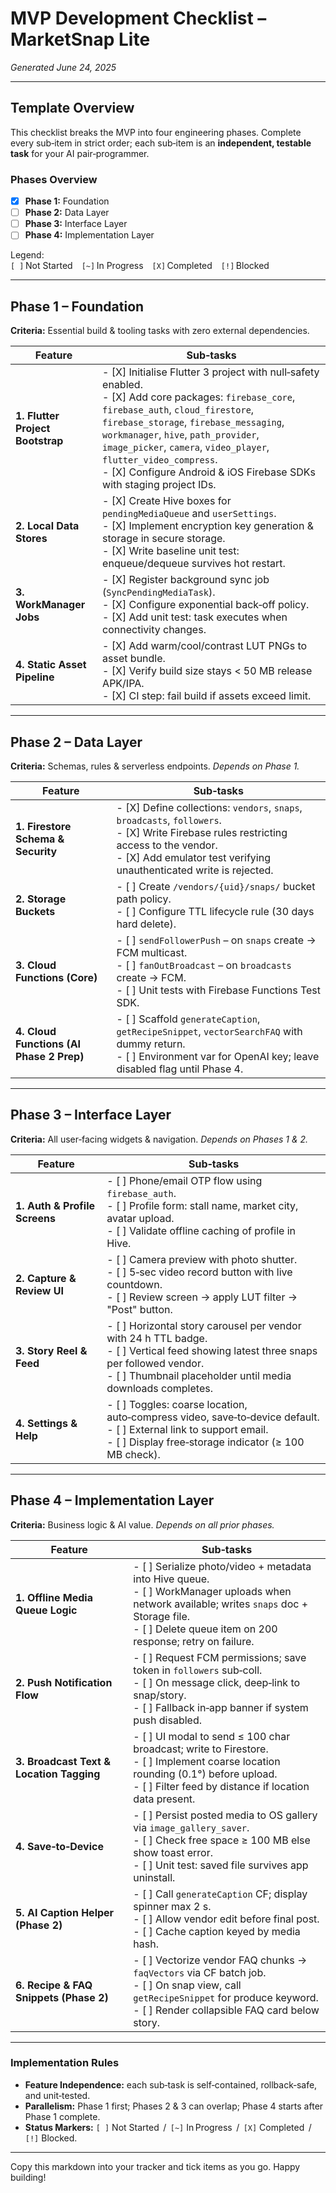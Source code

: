 # MVP Development Checklist – MarketSnap Lite
*Generated June 24, 2025*

---

## Template Overview
This checklist breaks the MVP into four engineering phases. Complete every sub‑item in strict order; each sub‑item is an **independent, testable task** for your AI pair‑programmer.

### Phases Overview
- [X] **Phase 1:** Foundation  
- [ ] **Phase 2:** Data Layer  
- [ ] **Phase 3:** Interface Layer  
- [ ] **Phase 4:** Implementation Layer  

Legend:  
`[ ]` Not Started `[~]` In Progress `[X]` Completed `[!]` Blocked  

---

## Phase 1 – Foundation  
**Criteria:** Essential build & tooling tasks with zero external dependencies.

| Feature | Sub‑tasks |
|---------|-----------|
| **1. Flutter Project Bootstrap** | - [X] Initialise Flutter 3 project with null‑safety enabled.<br> - [X] Add core packages: `firebase_core`, `firebase_auth`, `cloud_firestore`, `firebase_storage`, `firebase_messaging`, `workmanager`, `hive`, `path_provider`, `image_picker`, `camera`, `video_player`, `flutter_video_compress`.<br> - [X] Configure Android & iOS Firebase SDKs with staging project IDs. |
| **2. Local Data Stores** | - [X] Create Hive boxes for `pendingMediaQueue` and `userSettings`.<br> - [X] Implement encryption key generation & storage in secure storage.<br> - [X] Write baseline unit test: enqueue/dequeue survives hot restart. |
| **3. WorkManager Jobs** | - [X] Register background sync job (`SyncPendingMediaTask`).<br> - [X] Configure exponential back‑off policy.<br> - [X] Add unit test: task executes when connectivity changes. |
| **4. Static Asset Pipeline** | - [X] Add warm/cool/contrast LUT PNGs to asset bundle.<br> - [X] Verify build size stays < 50 MB release APK/IPA.<br> - [X] CI step: fail build if assets exceed limit. |

---

## Phase 2 – Data Layer  
**Criteria:** Schemas, rules & serverless endpoints. *Depends on Phase 1.*

| Feature | Sub‑tasks |
|---------|-----------|
| **1. Firestore Schema & Security** | - [X] Define collections: `vendors`, `snaps`, `broadcasts`, `followers`.<br> - [X] Write Firebase rules restricting access to the vendor.<br> - [X] Add emulator test verifying unauthenticated write is rejected. |
| **2. Storage Buckets** | - [ ] Create `/vendors/{uid}/snaps/` bucket path policy.<br> - [ ] Configure TTL lifecycle rule (30 days hard delete). |
| **3. Cloud Functions (Core)** | - [ ] `sendFollowerPush` – on `snaps` create → FCM multicast.<br> - [ ] `fanOutBroadcast` – on `broadcasts` create → FCM.<br> - [ ] Unit tests with Firebase Functions Test SDK. |
| **4. Cloud Functions (AI Phase 2 Prep)** | - [ ] Scaffold `generateCaption`, `getRecipeSnippet`, `vectorSearchFAQ` with dummy return.<br> - [ ] Environment var for OpenAI key; leave disabled flag until Phase 4. |

---

## Phase 3 – Interface Layer  
**Criteria:** All user‑facing widgets & navigation. *Depends on Phases 1 & 2.*

| Feature | Sub‑tasks |
|---------|-----------|
| **1. Auth & Profile Screens** | - [ ] Phone/email OTP flow using `firebase_auth`.<br> - [ ] Profile form: stall name, market city, avatar upload.<br> - [ ] Validate offline caching of profile in Hive. |
| **2. Capture & Review UI** | - [ ] Camera preview with photo shutter.<br> - [ ] 5‑sec video record button with live countdown.<br> - [ ] Review screen → apply LUT filter → "Post" button. |
| **3. Story Reel & Feed** | - [ ] Horizontal story carousel per vendor with 24 h TTL badge.<br> - [ ] Vertical feed showing latest three snaps per followed vendor.<br> - [ ] Thumbnail placeholder until media downloads completes. |
| **4. Settings & Help** | - [ ] Toggles: coarse location, auto‑compress video, save‑to‑device default.<br> - [ ] External link to support email.<br> - [ ] Display free‑storage indicator (≥ 100 MB check). |

---

## Phase 4 – Implementation Layer  
**Criteria:** Business logic & AI value. *Depends on all prior phases.*

| Feature | Sub‑tasks |
|---------|-----------|
| **1. Offline Media Queue Logic** | - [ ] Serialize photo/video + metadata into Hive queue.<br> - [ ] WorkManager uploads when network available; writes `snaps` doc + Storage file.<br> - [ ] Delete queue item on 200 response; retry on failure. |
| **2. Push Notification Flow** | - [ ] Request FCM permissions; save token in `followers` sub‑coll.<br> - [ ] On message click, deep‑link to snap/story.<br> - [ ] Fallback in‑app banner if system push disabled. |
| **3. Broadcast Text & Location Tagging** | - [ ] UI modal to send ≤ 100 char broadcast; write to Firestore.<br> - [ ] Implement coarse location rounding (0.1°) before upload.<br> - [ ] Filter feed by distance if location data present. |
| **4. Save‑to‑Device** | - [ ] Persist posted media to OS gallery via `image_gallery_saver`.<br> - [ ] Check free space ≥ 100 MB else show toast error.<br> - [ ] Unit test: saved file survives app uninstall. |
| **5. AI Caption Helper (Phase 2)** | - [ ] Call `generateCaption` CF; display spinner max 2 s.<br> - [ ] Allow vendor edit before final post.<br> - [ ] Cache caption keyed by media hash. |
| **6. Recipe & FAQ Snippets (Phase 2)** | - [ ] Vectorize vendor FAQ chunks → `faqVectors` via CF batch job.<br> - [ ] On snap view, call `getRecipeSnippet` for produce keyword.<br> - [ ] Render collapsible FAQ card below story. |

---

### Implementation Rules
- **Feature Independence:** each sub‑task is self‑contained, rollback‑safe, and unit‑tested.  
- **Parallelism:** Phase 1 first; Phases 2 & 3 can overlap; Phase 4 starts after Phase 1 complete.  
- **Status Markers:** `[ ]` Not Started  /   `[~]` In Progress  /   `[X]` Completed  /   `[!]` Blocked.

---

Copy this markdown into your tracker and tick items as you go. Happy building!
